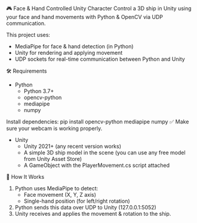 🎮 Face & Hand Controlled Unity Character
Control a 3D ship in Unity using your face and hand movements with Python & OpenCV via UDP communication.

This project uses:
- MediaPipe for face & hand detection (in Python)
- Unity for rendering and applying movement
- UDP sockets for real-time communication between Python and Unity

🛠 Requirements
- Python
  - Python 3.7+
  - opencv-python
  - mediapipe
  - numpy

Install dependencies: pip install opencv-python mediapipe numpy
✅ Make sure your webcam is working properly.

- Unity
  - Unity 2021+ (any recent version works)
  - A simple 3D ship model in the scene (you can use any free model from Unity Asset Store)
  - A GameObject with the PlayerMovement.cs script attached
 
🧠 How It Works
1. Python uses MediaPipe to detect:
   - Face movement (X, Y, Z axis)
   - Single-hand position (for left/right rotation)
2. Python sends this data over UDP to Unity (127.0.0.1:5052)
3. Unity receives and applies the movement & rotation to the ship.
